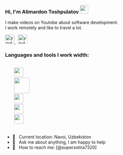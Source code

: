 ### Hi, I'm Alimardon Toshpulatov <img src="https://media.giphy.com/media/hvRJCLFzcasrR4ia7z/giphy.gif" width="27px">

I make videos on Youtobe about software development. <br />
I work remotely and like to travel a lot.

<a href="https://www.youtube.com/channel/UCaN88rI2GaxJi58_mL6JbwA" target="_blank">
    <img src="https://www.freepnglogos.com/uploads/video-youtube-icon-27.png" alt="youtobe" width="30px">
</a>
&nbsp;
<a href="https://t.me/webdunyosi" target="_blank">
    <img src="https://www.freepnglogos.com/uploads/telegram-logo-4.png" alt="youtobe" width="30px">
</a>
<br />

### Languages and tools I work width:

<code>
    <img src="https://brandslogos.com/wp-content/uploads/images/large/html-logo-black-and-white.png" alt="" width="30px">
    <img src="https://brandslogos.com/wp-content/uploads/images/large/css3-logo-black-and-white.png" alt="" width="50px">
    <img src="https://www.nicepng.com/png/full/377-3771906_sass-sass-sass-sass-logo-white-png.png" alt="" width="30px">
    <img src="https://encrypted-tbn0.gstatic.com/images?q=tbn:ANd9GcQ7AzqIqN2UZdgynzvhsboTyjn_PPjdUTbI6Rflbyt2w2Jh2yB6DM-kUugFbOL4jPxhcwk&usqp=CAU" alt="" width="30px">
    <img src="https://www.pngkey.com/png/detail/522-5227440_javascript-icon-graphic-design.png" alt="" width="30px">
</code>
<br />

- 📍 &nbsp; Current location: Navoi, Uzbekiston
- 📝 &nbsp; Ask me about anything, I am happy to help
- 📨 &nbsp; How to reach me: [@superxotira7320]
